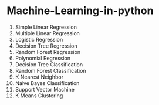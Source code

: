 # Machine-Learning-in-python
1.  Simple Linear Regression
2.  Multiple Linear Regression
3. Logistic Regression
4. Decision Tree Regression
5. Random Forest Regression
6. Polynomial Regression
7. Decision Tree Classification
8. Random Forest Classification
9. K Nearest Neighbor
10. Naive Bayes Classification
11. Support Vector Machine
12. K Means Clustering
